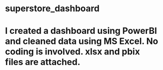 # superstore_dashboard
# I created a dashboard using PowerBI and cleaned data using MS Excel. No coding is involved. xlsx and pbix files are attached.
